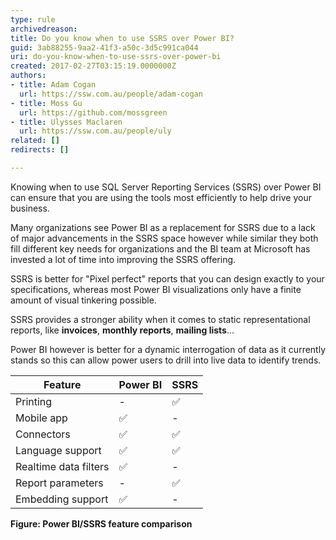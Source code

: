 ```yaml
---
type: rule
archivedreason: 
title: Do you know when to use SSRS over Power BI?
guid: 3ab88255-9aa2-41f3-a50c-3d5c991ca044
uri: do-you-know-when-to-use-ssrs-over-power-bi
created: 2017-02-27T03:15:19.0000000Z
authors:
- title: Adam Cogan
  url: https://ssw.com.au/people/adam-cogan
- title: Moss Gu
  url: https://github.com/mossgreen
- title: Ulysses Maclaren
  url: https://ssw.com.au/people/uly
related: []
redirects: []

---
```


Knowing when to use SQL Server Reporting Services (SSRS) over Power BI can ensure that you are using the tools most efficiently to help drive your business. 

<!--endintro-->

Many organizations see Power BI as a replacement for SSRS due to a lack of major advancements in the SSRS space however while similar they both fill different key needs for organizations and the BI team at Microsoft has invested a lot of time into improving the SSRS offering. 

SSRS is better for "Pixel perfect" reports that you can design exactly to your specifications, whereas most Power BI visualizations only have a finite amount of visual tinkering possible. 

SSRS provides a stronger ability when it comes to static representational reports, like **invoices**, **monthly reports**, **mailing lists**... 

Power BI however is better for a dynamic interrogation of data as it currently stands so this can allow power users to drill into live data to identify trends. 

| Feature | Power BI | SSRS |
|---|---|---|
| Printing | - | ✅ |
| Mobile app | ✅ | - |
| Connectors  | ✅ | ✅ |
| Language support  | ✅ | ✅ |
| Realtime data filters  | ✅ | - |
| Report parameters  | - | ✅ |
| Embedding support  | ✅  | - |

**Figure: Power BI/SSRS feature comparison**

